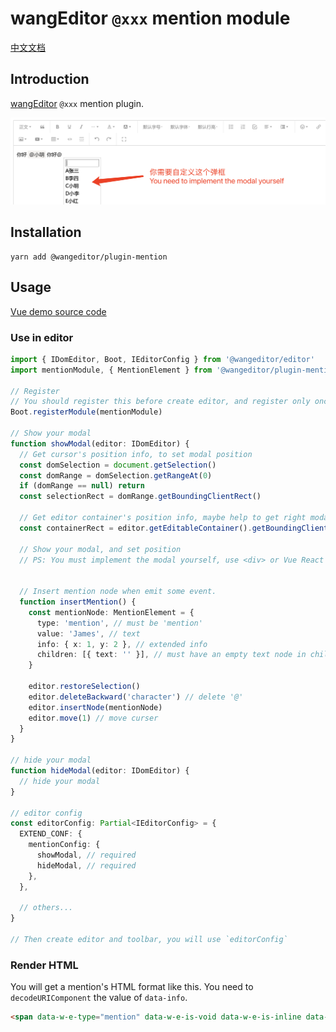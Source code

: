 # wangEditor `@xxx` mention module

[中文文档](./README.md)

## Introduction

[wangEditor](https://www.wangeditor.com/v5/) `@xxx` mention plugin.

![](./_img/demo.png)

## Installation

```shell
yarn add @wangeditor/plugin-mention
```

## Usage

[Vue demo source code](https://github.com/wangfupeng1988/vue2-wangeditor-demo/blob/master/src/components/MyEditorWithMention.vue)

### Use in editor

```ts
import { IDomEditor, Boot, IEditorConfig } from '@wangeditor/editor'
import mentionModule, { MentionElement } from '@wangeditor/plugin-mention'

// Register
// You should register this before create editor, and register only once (not repeatedly).
Boot.registerModule(mentionModule)

// Show your modal
function showModal(editor: IDomEditor) {
  // Get cursor's position info, to set modal position
  const domSelection = document.getSelection()
  const domRange = domSelection.getRangeAt(0)
  if (domRange == null) return
  const selectionRect = domRange.getBoundingClientRect()

  // Get editor container's position info, maybe help to get right modal position
  const containerRect = editor.getEditableContainer().getBoundingClientRect()

  // Show your modal, and set position
  // PS: You must implement the modal yourself, use <div> or Vue React component


  // Insert mention node when emit some event.
  function insertMention() {
    const mentionNode: MentionElement = {
      type: 'mention', // must be 'mention'
      value: 'James', // text
      info: { x: 1, y: 2 }, // extended info
      children: [{ text: '' }], // must have an empty text node in children
    }

    editor.restoreSelection()
    editor.deleteBackward('character') // delete '@'
    editor.insertNode(mentionNode)
    editor.move(1) // move curser
  }
}

// hide your modal
function hideModal(editor: IDomEditor) {
  // hide your modal
}

// editor config
const editorConfig: Partial<IEditorConfig> = {
  EXTEND_CONF: {
    mentionConfig: {
      showModal, // required
      hideModal, // required
    },
  },

  // others...
}

// Then create editor and toolbar, you will use `editorConfig`
```

### Render HTML

You will get a mention's HTML format like this. You need to `decodeURIComponent` the value of `data-info`.

```html
<span data-w-e-type="mention" data-w-e-is-void data-w-e-is-inline data-value="James" data-info="%7B%22x%22%3A10%7D">@James</span>
```


